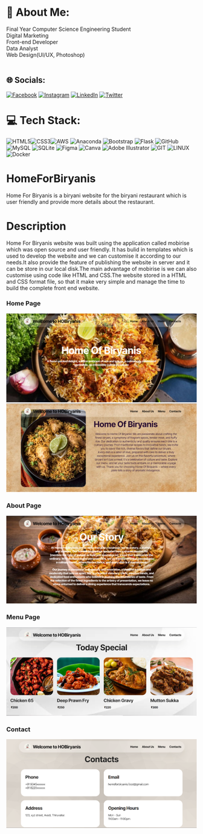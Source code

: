 # 💫 About Me:
Final Year Computer Science Engineering Student<br>Digital Marketing<br>Front-end Developer<br>Data Analyst<br>Web Design(UI/UX, Photoshop)<br> <br>

## 🌐 Socials:
[![Facebook](https://img.shields.io/badge/Facebook-%231877F2.svg?logo=Facebook&logoColor=white)](https://facebook.com/jagansaravanan) [![Instagram](https://img.shields.io/badge/Instagram-%23E4405F.svg?logo=Instagram&logoColor=white)](https://instagram.com/jagan_saravana) [![LinkedIn](https://img.shields.io/badge/LinkedIn-%230077B5.svg?logo=linkedin&logoColor=white)](https://linkedin.com/in/jagansaravanan) [![Twitter](https://img.shields.io/badge/Twitter-%231DA1F2.svg?logo=Twitter&logoColor=white)](https://twitter.com/JaganSaravana) 

# 💻 Tech Stack:
![HTML5](https://img.shields.io/badge/html5-%23E34F26.svg?style=for-the-badge&logo=html5&logoColor=white)![CSS3](https://img.shields.io/badge/css3-%231572B6.svg?style=for-the-badge&logo=css3&logoColor=white)![AWS](https://img.shields.io/badge/AWS-%23FF9900.svg?style=for-the-badge&logo=amazon-aws&logoColor=white) ![Anaconda](https://img.shields.io/badge/Anaconda-%2344A833.svg?style=for-the-badge&logo=anaconda&logoColor=white) ![Bootstrap](https://img.shields.io/badge/bootstrap-%23563D7C.svg?style=for-the-badge&logo=bootstrap&logoColor=white) ![Flask](https://img.shields.io/badge/flask-%23000.svg?style=for-the-badge&logo=flask&logoColor=white) ![GitHub](https://img.shields.io/badge/GitHub-%23121011.svg?style=for-the-badge&logo=github&logoColor=white)   ![MySQL](https://img.shields.io/badge/mysql-%2300f.svg?style=for-the-badge&logo=mysql&logoColor=white) ![SQLite](https://img.shields.io/badge/sqlite-%2307405e.svg?style=for-the-badge&logo=sqlite&logoColor=white) ![Figma](https://img.shields.io/badge/figma-%23F24E1E.svg?style=for-the-badge&logo=figma&logoColor=white) ![Canva](https://img.shields.io/badge/Canva-%2300C4CC.svg?style=for-the-badge&logo=Canva&logoColor=white) ![Adobe Illustrator](https://img.shields.io/badge/adobeillustrator-%23FF9A00.svg?style=for-the-badge&logo=adobeillustrator&logoColor=white) ![GIT](https://img.shields.io/badge/Git-fc6d26?style=for-the-badge&logo=git&logoColor=white) ![LINUX](https://img.shields.io/badge/Linux-FCC624?style=for-the-badge&logo=linux&logoColor=black) ![Docker](https://img.shields.io/badge/docker-%230db7ed.svg?style=for-the-badge&logo=docker&logoColor=white)

<!-- Proudly created with GPRM ( https://gprm.itsvg.in ) -->
# HomeForBiryanis
Home For Biryanis is a biryani website for the biryani restaurant which is user friendly and provide more details about the restaurant.
# Description
Home For Biryanis website was built using the application called mobirise which was open source and user friendly. It has bulid in templates which is used to develop the website and we can customise it according to our needs.It also provide the feature of publishing the website in server and it can be store in our local disk.The main advantage of mobirise is we can also customise using code like HTML and CSS.The website stored in a HTML and CSS format file, so that it make very simple and manage the time to build the complete front end website. 
### Home Page
![home](https://github.com/JaganSaravana07/HomeForBiryanis/blob/main/Screenshots/b1.png)
![](https://github.com/JaganSaravana07/HomeForBiryanis/blob/main/Screenshots/b2.png)
### About Page
![About](https://github.com/JaganSaravana07/HomeForBiryanis/blob/main/Screenshots/b3.png)
### Menu Page
![Menu](https://github.com/JaganSaravana07/HomeForBiryanis/blob/main/Screenshots/b4.png)
### Contact
![Contact](https://github.com/JaganSaravana07/HomeForBiryanis/blob/main/Screenshots/b5.png)
